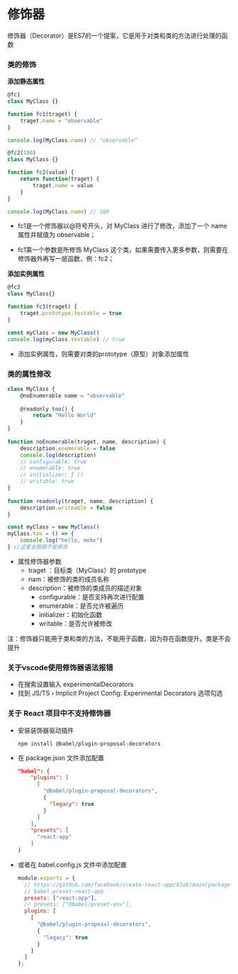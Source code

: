 # 修饰器

修饰器（Decorator）是ES7的一个提案，它是用于对类和类的方法进行处理的函数

### 类的修饰

**添加静态属性**

```javascript
@fc1
class MyClass {}

function fc1(traget) {
    traget.name = "observable"
}

console.log(MyClass.name) // "observable“
```

```javascript
@fc2(100)
class MyClass {}

function fc2(value) {
    return function(traget) {
     	traget.name = value   
    }
}

console.log(MyClass.name) // 100
```

* fc1是一个修饰器以@符号开头，对 MyClass 进行了修改，添加了一个 name 属性并赋值为 observable；

* fc1第一个参数是所修饰 MyClass 这个类，如果需要传入更多参数，则需要在修饰器外再写一层函数，例：fc2；



**添加实例属性**

```javascript
@fc3
class MyClass{}

function fc3(traget) {
    traget.prototype.testable = true
}

const myClass = new MyClass()
console.log(myClass.testable) // true
```

* 添加实例属性，则需要对类的prototype（原型）对象添加属性



### 类的属性修改

```javascript
class MyClass {
    @noEnumerable name = "observable"
    
    @readonly too() {
        return "Hello World"
    }
}
    
function noEnumerable(traget, name, description) {
    description.enumerable = false
	console.log(description)
    // configurable: true
	// enumerable: true
	// initializer: ƒ ()
	// writable: true
}
    
function readonly(traget, name, description) {
    description.writeable = false
}

const myClass = new MyClass()
myClass.too = () => {
    console.log("hello, mobx")
} //这里会报错不能修改

```

* 属性修饰器参数
  * traget ：目标类（MyClass）的 prototype
  * nam：被修饰的类的成员名称
  * description：被修饰的类成员的描述对象
    * configurable：是否支持再次进行配置
    * enumerable：是否允许被遍历
    * initializer：初始化函数
    * writable：是否允许被修改



注：修饰器只能用于类和类的方法，不能用于函数，因为存在函数提升。类是不会提升



### 关于vscode使用修饰器语法报错

* 在搜索设置输入 experimentalDecorators 
* 找到 JS/TS › Implicit Project Config: Experimental Decorators 选项勾选



### 关于 React 项目中不支持修饰器

* 安装装饰器驱动插件

  ```
  npm install @babel/plugin-proposal-decorators
  ```

* 在 package.json 文件添加配置

  ```json
  "babel": {
      "plugins": [
        [
          "@babel/plugin-proposal-decorators",
          {
            "legacy": true
          }
        ]
      ],
      "presets": [
        "react-app"
      ]
  }
  ```

* 或者在 babel.config.js 文件中添加配置 

  ```javascript
  module.exports = {
    // https://github.com/facebook/create-react-app/blob/main/packages/babel-preset-react-app/create.js
    // babel-preset-react-app
    presets: ["react-app"],
    // presets: ["@babel/preset-env"],
    plugins: [
      [
        "@babel/plugin-proposal-decorators",
        {
          "legacy": true
        }
      ]
    ]
  };
  ```

  

